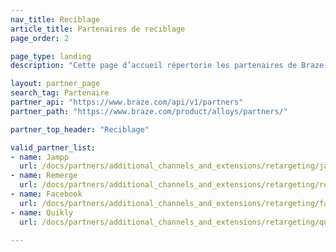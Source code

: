 ```yaml
---
nav_title: Reciblage
article_title: Partenaires de reciblage
page_order: 2

page_type: landing
description: "Cette page d’accueil répertorie les partenaires de Braze (Alloys) qui vous permettent de recibler les messages en fonction des connaissances de ces partenaires."

layout: partner_page
search_tag: Partenaire
partner_api: "https://www.braze.com/api/v1/partners"
partner_path: "https://www.braze.com/product/alloys/partners/"

partner_top_header: "Reciblage"

valid_partner_list:
- name: Jampp
  url: /docs/partners/additional_channels_and_extensions/retargeting/jampp/
- name: Remerge
  url: /docs/partners/additional_channels_and_extensions/retargeting/remerge/
- name: Facebook
  url: /docs/partners/additional_channels_and_extensions/retargeting/facebook/
- name: Quikly
  url: /docs/partners/additional_channels_and_extensions/retargeting/quikly/
    
---
```

